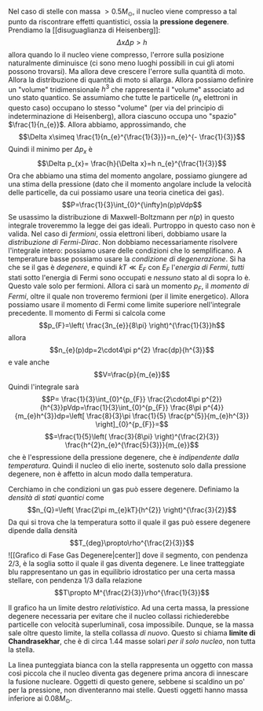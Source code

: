 Nel caso di stelle con massa $>0.5M_{\odot}$, il nucleo viene compresso a tal punto da riscontrare effetti quantistici, ossia la **pressione degenere**. Prendiamo la [[disuguaglianza di Heisenberg]]:$$\Delta x\Delta p>h$$allora quando lo il nucleo viene compresso, l'errore sulla posizione naturalmente diminuisce (ci sono meno luoghi possibili in cui gli atomi possono trovarsi). Ma allora deve crescere l'errore sulla quantità di moto. Allora la distribuzione di quantità di moto si allarga. Allora possiamo definire un "volume" tridimensionale $h^{3}$ che rappresenta il "volume" associato ad uno stato quantico. Se assumiamo che tutte le particelle ($n_{e}$ elettroni in questo caso) occupano lo stesso "volume" (per via del principio di indeterminazione di Heisenberg), allora ciascuno occupa uno "spazio" $\frac{1}{n_{e}}$. Allora abbiamo, approssimando, che $$\Delta x\simeq \frac{1}{n_{e}^{\frac{1}{3}}}=n_{e}^{- \frac{1}{3}}$$Quindi il minimo per $\Delta p_{x}$ è $$\Delta p_{x}= \frac{h}{\Delta x}=h n_{e}^{\frac{1}{3}}$$Ora che abbiamo una stima del momento angolare, possiamo giungere ad una stima della pressione (dato che il momento angolare include la velocità delle particelle, da cui possiamo usare una teoria cinetica dei gas). $$P=\frac{1}{3}\int_{0}^{\infty}n(p)pVdp$$Se usassimo la distribuzione di Maxwell-Boltzmann per $n(p)$ in questo integrale troveremmo la legge dei gas ideali. Purtroppo in questo caso non è valida. Nel caso di *fermioni*, ossia elettroni liberi, dobbiamo usare la *distribuzione di Fermi-Dirac*. Non dobbiamo necessariamente risolvere l'integrale intero: possiamo usare delle condizioni che lo semplificano. A temperature basse possiamo usare la *condizione di degenerazione*. Si ha che se il gas è *degenere*, e quindi $kT\ll E_{F}$ con $E_{F}$ l'*energia di Fermi*, *tutti* stati sotto l'energia di Fermi sono occupati e *nessuno* stato al di sopra lo è. Questo vale solo per fermioni. Allora ci sarà un momento $p_{F}$, il *momento di Fermi*, oltre il quale non troveremo fermioni (per il limite energetico). Allora possiamo usare il momento di Fermi come limite superiore nell'integrale precedente. Il momento di Fermi si calcola come $$p_{F}=\left( \frac{3n_{e}}{8\pi} \right)^{\frac{1}{3}}h$$allora $$n_{e}(p)dp=2\cdot4\pi p^{2} \frac{dp}{h^{3}}$$e vale anche $$V=\frac{p}{m_{e}}$$Quindi l'integrale sarà $$P= \frac{1}{3}\int_{0}^{p_{F}} \frac{2\cdot4\pi p^{2}}{h^{3}}pVdp=\frac{1}{3}\int_{0}^{p_{F}} \frac{8\pi p^{4}}{m_{e}h^{3}}dp=\left[ \frac{8}{3}\pi \frac{1}{5} \frac{p^{5}}{m_{e}h^{3}} \right]_{0}^{p_{F}}=$$$$=\frac{1}{5}\left( \frac{3}{8\pi} \right)^{\frac{2}{3}} \frac{h^{2}n_{e}^{\frac{5}{3}}}{m_{e}}$$che è l'espressione della pressione degenere, che è *indipendente dalla temperatura*. Quindi il nucleo di elio inerte, sostenuto solo dalla pressione degenere, non è affetto in alcun modo dalla temperatura.

Cerchiamo in che condizioni un gas può essere degenere. Definiamo la *densità di stati quantici* come
$$n_{Q}=\left( \frac{2\pi m_{e}kT}{h^{2}} \right)^{\frac{3}{2}}$$
Da qui si trova che la temperatura sotto il quale il gas può essere degenere dipende dalla densità
$$T_{deg}\propto\rho^{\frac{2}{3}}$$
![[Grafico di Fase Gas Degenere|center]]
dove il segmento, con pendenza $2/3$, è la soglia sotto il quale il gas diventa degenere. Le linee tratteggiate blu rappresentano un gas in equilibrio idrostatico per una certa massa stellare, con pendenza $1/3$ dalla relazione
$$T\propto M^{\frac{2}{3}}\rho^{\frac{1}{3}}$$

Il grafico ha un limite destro *relativistico*. Ad una certa massa, la pressione degenere necessaria per evitare che il nucleo collassi richiederebbe particelle con velocità superluminali, cosa impossibile. Dunque, se la massa sale oltre questo limite, la stella collassa *di nuovo*. Questo si chiama **limite di Chandrasekhar**, che è di circa 1.44 masse solari *per il solo nucleo*, non tutta la stella.

La linea punteggiata bianca con la stella rappresenta un oggetto con massa così piccola che il nucleo diventa gas degenere prima ancora di innescare la fusione nucleare. Oggetti di questo genere, sebbene si scaldino un po' per la pressione, non diventeranno mai stelle. Questi oggetti hanno massa inferiore ai $0.08M_{\odot}$.